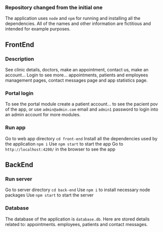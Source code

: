 ### Repository changed from the initial one

The application uses `node` and `npm` for running and installing all the dependencies.
All of the names and other information are fictitious and intended for example purposes.



## FrontEnd

### Description
See clinic details, doctors, make an appointment, contact us, make an account...
Login to see more... appointments, patients and employees management pages, contact messages page and app statistics page.

### Portal login
To see the portal module create a patient account... to see the pacient pov of the app, or use `admin@admin.com` email and `admin1` password to login into an admin account for more modules.

### Run app
Go to web app directory `cd front-end`
Install all the dependencies used by the application `npm i`
Use `npm start` to start the app
Go to `http://localhost:4200/` in the browser to see the app



## BackEnd 

### Run server
Go to server directory `cd back-end`
Use `npm i` to install necessary node packages
Use `npm start` to start the server

### Database
The database of the application is `database.db`. Here are stored details related to: appointments. employees, patients and contact messages.
